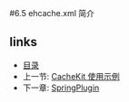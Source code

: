 #6.5 ehcache.xml 简介


## links
   * [目录](<preface.md>)
   * 上一节: [CacheKit 使用示例](<6.4.md>)
   * 下一章: [SpringPlugin](<7.md>)

